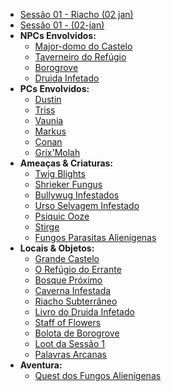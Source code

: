 
- [Sessão 01 - Riacho (02 jan)](s01_-_sessao_01_-_riacho_(02-jan).md)
- [Sessão 01 - (02-jan)](s01_-_sessao_01__(02-jan).md)
- **NPCs Envolvidos:**
	- [Major-domo do Castelo](major-domo_castelo.md)
	- [Taverneiro do Refúgio](npc/o_taberneiro.md)
	- [Borogrove](borogrove.md)
	- [Druida Infetado](druida_infestado.md)
- **PCs Envolvidos:**
	- [Dustin](pc_dustin_thorne.md)
	- [Triss](pc_triss_merrill.md)
	- [Vaunia](pc_vaunia_kolakiala.md)
	- [Markus](pc_markus_grimm.md)
	- [Conan](pc_conan_barbaro_ra.md)
	- [Grix'Molah](pc_grix_molah.md)
- **Ameaças & Criaturas:**
	- [Twig Blights](borogrove_twig_blights.md)
	- [Shrieker Fungus](shrieker_fungus.md)
	- [Bullywug Infestados](bullywug_infestados.md)
	- [Urso Selvagem Infestado](urso_infestado.md)
	- [Psiquic Ooze](psiquic_ooze.md)
	- [Stirge](stirge.md)
	- [Fungos Parasitas Alienígenas](fungos_parasitas_alienigenas.md)
- **Locais & Objetos:**
	- [Grande Castelo](grande_castelo.md)
	- [O Refúgio do Errante](refugio_do_errante.md)
	- [Bosque Próximo](bosque_proximo.md)
	- [Caverna Infestada](caverna_infestada.md)
	- [Riacho Subterrâneo](riacho_subterraneo.md)
	- [Livro do Druida Infetado](livro_druida.md)
	- [Staff of Flowers](staff_of_flowers.md)
	- [Bolota de Borogrove](acorn_borogrove.md)
	- [Loot da Sessão 1](loot_sessao1.md)
	- [Palavras Arcanas](palavras_arcanas.md)
- **Aventura:**
	- [Quest dos Fungos Alienígenas](s01_os_fungos_do_bosque_summary.md)



















